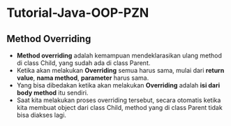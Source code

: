 # Tutorial-Java-OOP-PZN
## Method Overriding

* **Method overriding** adalah kemampuan mendeklarasikan ulang method di class Child, yang sudah ada di class Parent.
* Ketika akan melakukan **Overriding** semua harus sama, mulai dari **return value**, **nama method**, **parameter** harus sama.
* Yang bisa dibedakan ketika akan melakukan **Overriding** adalah **isi dari body method** itu sendiri.
* Saat kita melakukan proses overriding tersebut, secara otomatis ketika kita membuat object dari class Child, method yang di class Parent tidak bisa diakses lagi.